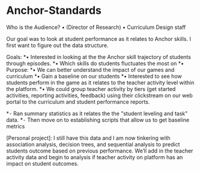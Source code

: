 # Anchor-Standards
Who is the Audience?
•	(Director of Research)
•	Curriculum Design staff

Our goal was to look at student performance as it relates to Anchor skills.  I first want to figure out the data structure.

Goals: 
*•	Interested in looking at the the Anchor skill trajectory of students through episodes.
*•	Which skills do students fluctuates the most on
*•	Purpose: 
*•	We can better understand the impact of our games and curriculum
*•	Gain a baseline on our students 
*•	Interested to see how students perform in the game as it relates to the teacher activity level within the platform. 
*•	We could group teacher activity by tiers (get started activities, reporting activities, feedback) using their clickstream on our web portal to the curriculum and student performance reports.  

*⁃	Ran summary statistics as it relates the the "student leveling and task" data.
*⁃	Then move on to establishing scripts that allow us to get baseline metrics

[Personal project]: I still have this data and I am now tinkering with association analysis, decision trees, and sequential analysis to predict students outcome based on previous performance.  We’ll add in the teacher activity data and begin to analysis if teacher activity on platform has an impact on student outcomes. 

